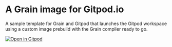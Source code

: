 # A Grain image for Gitpod.io

A sample template for Grain and Gitpod that launches the Gitpod workspace using a custom image prebuild with the Grain compiler ready to go.

[![Open in Gitpod](https://gitpod.io/button/open-in-gitpod.svg)](https://gitpod.io/#https://github.com/marcusroberts/gitpod-graintemplate>)


